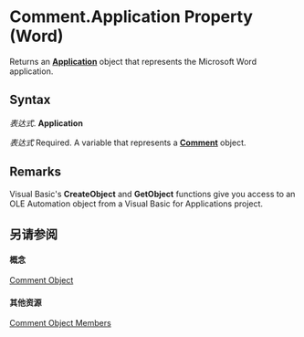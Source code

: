 
# Comment.Application Property (Word)

Returns an  **[Application](d1cf6f8f-4e88-bf01-93b4-90a83f79cb44.md)** object that represents the Microsoft Word application.


## Syntax

 _表达式_. **Application**

 _表达式_ Required. A variable that represents a **[Comment](0a2841f3-ca3c-8186-afab-f634ebd97d4c.md)** object.


## Remarks

Visual Basic's  **CreateObject** and **GetObject** functions give you access to an OLE Automation object from a Visual Basic for Applications project.


## 另请参阅


#### 概念


[Comment Object](0a2841f3-ca3c-8186-afab-f634ebd97d4c.md)
#### 其他资源


[Comment Object Members](http://msdn.microsoft.com/library/1f1dbb3e-d0ae-9eb7-108a-697a10533e2b%28Office.15%29.aspx)